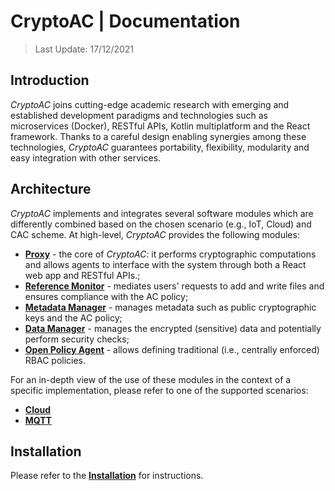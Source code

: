 # CryptoAC | Documentation

> Last Update: 17/12/2021


## Introduction

*CryptoAC* joins cutting-edge academic research with emerging and established development paradigms and technologies such as microservices (Docker), RESTful APIs, Kotlin multiplatform and the React framework. Thanks to a careful design enabling synergies among these technologies, *CryptoAC* guarantees portability, flexibility, modularity and easy integration with other services.


## Architecture

*CryptoAC* implements and integrates several software modules which are differently combined based on the chosen scenario (e.g., IoT, Cloud) and CAC scheme. At high-level, *CryptoAC* provides the following modules:
* [**Proxy**](./Proxy) - the core of *CryptoAC*: it performs cryptographic computations and allows agents to interface with the system through both a React web app and RESTful APIs.;
* [**Reference Monitor**](./RM) - mediates users' requests to add and write files and ensures compliance with the AC policy;
* [**Metadata Manager**](./MM) - manages metadata such as public cryptographic keys and the AC policy;
* [**Data Manager**](./DM) - manages the encrypted (sensitive) data and potentially perform security checks;
* [**Open Policy Agent**](./OPA) - allows defining traditional (i.e., centrally enforced) RBAC policies.

For an in-depth view of the use of these modules in the context of a specific implementation, please refer to one of the supported scenarios:
* [**Cloud**](./Cloud) 
* [**MQTT**](./MQTT)


## Installation

Please refer to the [**Installation**](./Installation) for instructions.